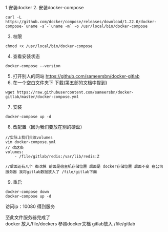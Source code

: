 1.安装docker
2. 安装docker-compose
```
curl -L https://github.com/docker/compose/releases/download/1.22.0/docker-compose-`uname -s`-`uname -m` -o /usr/local/bin/docker-compose
```
3. 权限
```
chmod +x /usr/local/bin/docker-compose
```
4. 查看安装状态
```
docker-compose --version
```
5. 打开别人的网站
https://github.com/sameersbn/docker-gitlab
6. 在一个空白文件夹下 下载(第五部的文档中提到)
```
wget https://raw.githubusercontent.com/sameersbn/docker-gitlab/master/docker-compose.yml
```
7. 安装
```
docker-compose up -d
```
8. 改配置（因为我们要放在别的硬盘）
```
//实际上我们只改volumes
vim docker-compose.yml
// 改这条
volumes:
    - /file/gitlab/redis:/var/lib/redis:Z

//后面还有几个 都改掉 前面是宿主机存储位置 后面是 docker存储位置 后面不变 在公司服务器 我将gitlab数据放入了 /file/gitlab下面
```
9. 重启
```
docker-compose down 
docker-compose up -d
```
访问ip：10080 得到服务

至此文件服务器完成了  
docker 放入/file/dockers 参照docker文档
gitlab放入 /file/gitlab

